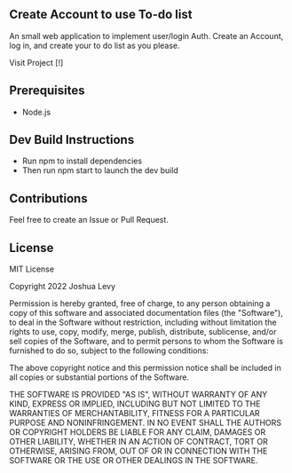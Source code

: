 ## Create Account to use To-do list
An small web application to implement user/login Auth.
Create an Account, log in, and create your to do list as you please.

Visit Project [!]

## Prerequisites

* Node.js

## Dev Build Instructions
* Run npm to install dependencies
* Then run npm start to launch the dev build

## Contributions
Feel free to create an Issue or Pull Request.

## License
MIT License

Copyright 2022 Joshua Levy

Permission is hereby granted, free of charge, to any person obtaining a copy of this software and associated documentation files (the "Software"), to deal in the Software without restriction, including without limitation the rights to use, copy, modify, merge, publish, distribute, sublicense, and/or sell copies of the Software, and to permit persons to whom the Software is furnished to do so, subject to the following conditions:

The above copyright notice and this permission notice shall be included in all copies or substantial portions of the Software.

THE SOFTWARE IS PROVIDED "AS IS", WITHOUT WARRANTY OF ANY KIND, EXPRESS OR IMPLIED, INCLUDING BUT NOT LIMITED TO THE WARRANTIES OF MERCHANTABILITY, FITNESS FOR A PARTICULAR PURPOSE AND NONINFRINGEMENT. IN NO EVENT SHALL THE AUTHORS OR COPYRIGHT HOLDERS BE LIABLE FOR ANY CLAIM, DAMAGES OR OTHER LIABILITY, WHETHER IN AN ACTION OF CONTRACT, TORT OR OTHERWISE, ARISING FROM, OUT OF OR IN CONNECTION WITH THE SOFTWARE OR THE USE OR OTHER DEALINGS IN THE SOFTWARE.